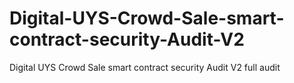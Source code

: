 # Digital-UYS-Crowd-Sale-smart-contract-security-Audit-V2
Digital UYS Crowd Sale smart contract security Audit V2 full audit 
